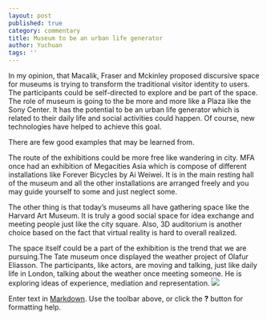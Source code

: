 ```yaml
---
layout: post
published: true
category: commentary
title: Museum to be an urban life generator
author: Yuchuan
tags: ''
---
```

In my opinion, that Macalik, Fraser and Mckinley proposed discursive space for museums is trying to transform the traditional visitor identity to users. The participants could be self-directed to explore and be part of the space. The role of museum is going to the be more and more like a Plaza like the Sony Center. It has the potential to be an urban life generator which is related to their daily life and social activities could happen. Of course, new technologies have helped to achieve this goal.

There are few good examples that may be learned from.

The route of the exhibitions could be more free like wandering in city. MFA once had an exhibition of Megacities Asia which is compose of different installations like Forever Bicycles by Ai Weiwei. It is in the main resting hall of the museum and all the other installations are arranged freely and you may guide yourself to some and just neglect some.

The other thing is that today’s museums all have gathering space like the Harvard Art Museum. It is truly a good social space for idea exchange and meeting people just like the city square. Also, 3D auditorium is another choice based on the fact that virtual reality is hard to overall realized. 

The space itself could be a part of the exhibition is the trend that we are pursuing.The Tate museum once displayed the weather project of Olafur Eliasson. The participants, like actors, are moving and talking, just like daily life in London, talking about the weather once meeting someone. He is exploring ideas of  experience, mediation and representation.
![]({{site.baseurl}}/assets/409315305_e652c9e495_z.jpg)

Enter text in [Markdown](http://daringfireball.net/projects/markdown/). Use the toolbar above, or click the **?** button for formatting help.
